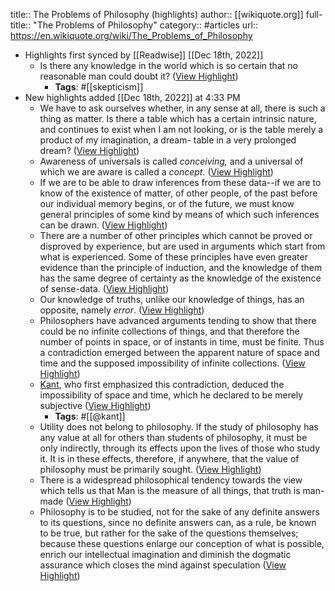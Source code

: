 title:: The Problems of Philosophy (highlights)
author:: [[wikiquote.org]]
full-title:: "The Problems of Philosophy"
category:: #articles
url:: https://en.wikiquote.org/wiki/The_Problems_of_Philosophy

- Highlights first synced by [[Readwise]] [[Dec 18th, 2022]]
	- Is there any knowledge in the world which is so certain that no reasonable man could doubt it? ([View Highlight](https://read.readwise.io/read/01gmhj82h69a5kavhhk40hsp01))
		- **Tags**: #[[skepticism]]
- New highlights added [[Dec 18th, 2022]] at 4:33 PM
	- We have to ask ourselves whether, in any sense at all, there is such a thing as matter. Is there a table which has a certain intrinsic nature, and continues to exist when I am not looking, or is the table merely a product of my imagination, a dream- table in a very prolonged dream? ([View Highlight](https://read.readwise.io/read/01gmhrym2j5bm1kgt20mp3p2f3))
	- Awareness of universals is called *conceiving,* and a universal of which we are aware is called a *concept.* ([View Highlight](https://read.readwise.io/read/01gmhryxgv3200ppesfpccmz8e))
	- If we are to be able to draw inferences from these data--if we are to know of the existence of matter, of other people, of the past before our individual memory begins, or of the future, we must know general principles of some kind by means of which such inferences can be drawn. ([View Highlight](https://read.readwise.io/read/01gmhrz6p6zpa3s9w812m55nk9))
	- There are a number of other principles which cannot be proved or disproved by experience, but are used in arguments which start from what is experienced. Some of these principles have even greater evidence than the principle of induction, and the knowledge of them has the same degree of certainty as the knowledge of the existence of sense-data. ([View Highlight](https://read.readwise.io/read/01gmhrzhryapx850camy29dja1))
	- Our knowledge of truths, unlike our knowledge of things, has an opposite, namely *error*. ([View Highlight](https://read.readwise.io/read/01gmhrzrs04ffd8rz2akbjfhgr))
	- Philosophers have advanced arguments tending to show that there could be no infinite collections of things, and that therefore the number of points in space, or of instants in time, must be finite. Thus a contradiction emerged between the apparent nature of space and time and the supposed impossibility of infinite collections. ([View Highlight](https://read.readwise.io/read/01gmhs0kax7egefkrr50j05qgq))
	- [Kant](https://en.wikiquote.org/wiki/Immanuel_Kant), who first emphasized this contradiction, deduced the impossibility of space and time, which he declared to be merely subjective ([View Highlight](https://read.readwise.io/read/01gmhs0v9cawkkcd8qzzwg5hn1))
		- **Tags**: #[[@kant]]
	- Utility does not belong to philosophy. If the study of philosophy has any value at all for others than students of philosophy, it must be only indirectly, through its effects upon the lives of those who study it. It is in these effects, therefore, if anywhere, that the value of philosophy must be primarily sought. ([View Highlight](https://read.readwise.io/read/01gmhs17v5gejj5vygx8t6mnhp))
	- There is a widespread philosophical tendency towards the view which tells us that Man is the measure of all things, that truth is man-made ([View Highlight](https://read.readwise.io/read/01gmhs1w18w3f1ejxem2nmt5wv))
	- Philosophy is to be studied, not for the sake of any definite answers to its questions, since no definite answers can, as a rule, be known to be true, but rather for the sake of the questions themselves; because these questions enlarge our conception of what is possible, enrich our intellectual imagination and diminish the dogmatic assurance which closes the mind against speculation ([View Highlight](https://read.readwise.io/read/01gmhs2bvkpfvjn2famz4yg5rr))